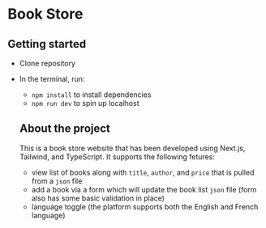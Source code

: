 # Book Store

## Getting started

- Clone repository
- In the terminal, run:

  - `npm install` to install dependencies
  - `npm run dev` to spin up localhost

  ## About the project

  This is a book store website that has been developed using Next.js, Tailwind, and TypeScript. It supports the following fetures:

  - view list of books along with `title`, `author`, and `price` that is pulled from a `json` file
  - add a book via a form which will update the book list `json` file (form also has some basic validation in place)
  - language toggle (the platform supports both the English and French language)
